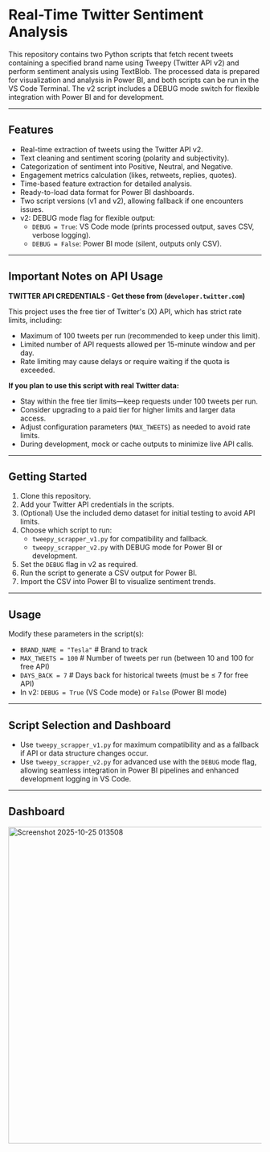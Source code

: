 # Real-Time Twitter Sentiment Analysis

This repository contains two Python scripts that fetch recent tweets containing a specified brand name using Tweepy (Twitter API v2) and perform sentiment analysis using TextBlob. The processed data is prepared for visualization and analysis in Power BI, and both scripts can be run in the VS Code Terminal. The v2 script includes a DEBUG mode switch for flexible integration with Power BI and for development.

---

## Features

- Real-time extraction of tweets using the Twitter API v2.
- Text cleaning and sentiment scoring (polarity and subjectivity).
- Categorization of sentiment into Positive, Neutral, and Negative.
- Engagement metrics calculation (likes, retweets, replies, quotes).
- Time-based feature extraction for detailed analysis.
- Ready-to-load data format for Power BI dashboards.
- Two script versions (v1 and v2), allowing fallback if one encounters issues.
- v2: DEBUG mode flag for flexible output:  
  - `DEBUG = True`: VS Code mode (prints processed output, saves CSV, verbose logging).  
  - `DEBUG = False`: Power BI mode (silent, outputs only CSV).

---

## Important Notes on API Usage


**TWITTER API CREDENTIALS - Get these from (`developer.twitter.com`)**

This project uses the free tier of Twitter's (X) API, which has strict rate limits, including:
- Maximum of 100 tweets per run (recommended to keep under this limit).
- Limited number of API requests allowed per 15-minute window and per day.
- Rate limiting may cause delays or require waiting if the quota is exceeded.

**If you plan to use this script with real Twitter data:**
- Stay within the free tier limits—keep requests under 100 tweets per run.
- Consider upgrading to a paid tier for higher limits and larger data access.
- Adjust configuration parameters (`MAX_TWEETS`) as needed to avoid rate limits.
- During development, mock or cache outputs to minimize live API calls.

---

## Getting Started

1. Clone this repository.
2. Add your Twitter API credentials in the scripts.
3. (Optional) Use the included demo dataset for initial testing to avoid API limits.
4. Choose which script to run:  
   - `tweepy_scrapper_v1.py` for compatibility and fallback.  
   - `tweepy_scrapper_v2.py` with DEBUG mode for Power BI or development.
5. Set the `DEBUG` flag in v2 as required.
6. Run the script to generate a CSV output for Power BI.
7. Import the CSV into Power BI to visualize sentiment trends.

---

## Usage

Modify these parameters in the script(s):

- `BRAND_NAME = "Tesla"`       # Brand to track  
- `MAX_TWEETS = 100`           # Number of tweets per run (between 10 and 100 for free API)  
- `DAYS_BACK = 7`              # Days back for historical tweets (must be ≤ 7 for free API)  
- In v2: `DEBUG = True` (VS Code mode) or `False` (Power BI mode)

---

## Script Selection and Dashboard

- Use `tweepy_scrapper_v1.py` for maximum compatibility and as a fallback if API or data structure changes occur.
- Use `tweepy_scrapper_v2.py` for advanced use with the `DEBUG` mode flag, allowing seamless integration in Power BI pipelines and enhanced development logging in VS Code.

---

## Dashboard
<img width="1116" height="629" alt="Screenshot 2025-10-25 013508" src="https://github.com/user-attachments/assets/1e38d690-2759-46a8-b80c-142cce3a445b" />



